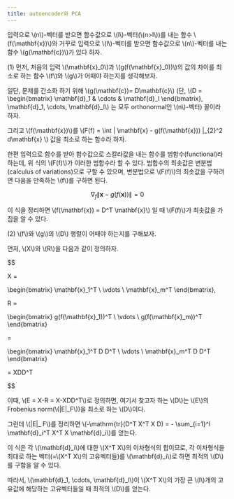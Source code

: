 ```yaml
---
title: autoencoder와 PCA
---
```



입력으로 \\(n\\)-벡터를 받으면 함수값으로 \\(l\\)-벡터(\\(n>l\\))를 내는 함수 \\(f(\mathbf{x})\\)와 거꾸로 입력으로 \\(l\\)-벡터를 받으면 함수값으로 \\(n\\)-벡터를 내는 함수 \\(g(\mathbf{c})\\)가 있다 하자. 



(1) 먼저, 처음의 입력 \\(\mathbf{x}_0\\)과 \\(g(f(\mathbf{x}_0))\\)의 값의 차이를 최소로 하는 함수 \\(f\\)와 \\(g\\)가 어때야 하는지를 생각해보자.


일단, 문제를 간소화 하기 위해 \\(g(\mathbf{c})= D\mathbf{c}\\) (단, \\(D = \begin{bmatrix} \mathbf{d}_1 & \cdots & \mathbf{d}_l \end{bmatrix}, \mathbf{d}_1, \cdots, \mathbf{d}_l\\) 는 모두 orthonormal인 \\(n\\)-벡터) 꼴이라 하자.

그리고 \\(f(\mathbf{x})\\)를 \\(F(f) = \int \| \mathbf{x} - g(f(\mathbf{x})) \|_{2}^2 d\mathbf{x} \\) 값을 최소로 하는 함수라 하자. 

한편 입력으로 함수를 받아 함수값으로 스칼라값을 내는 함수를 범함수(functional)라 하는데, 위 식의 \\(F(f)\\)가 이러한 범함수라 할 수 있다. 범함수의 최솟값은 변분법(calculus of variations)으로 구할 수 있으며, 변분법으로 \\(F(f)\\)의 최솟값을 구하려면 다음을 만족하는 \\(f\\)를 구하면 된다.

$$
\nabla_f \| \mathbf{x} - g(f(\mathbf{x})) \| = 0 
$$

이 식을 정리하면 \\(f(\mathbf{x}) = D^T \mathbf{x}\\) 일 때 \\(F(f)\\)가 최솟값을 가짐을 알 수 있다.



(2) \\(f\\)와 \\(g\\)의 \\(D\\) 행렬이 어때야 하는지를 구해보자.

먼저, \\(X\\)와 \\(R\\)을 다음과 같이 정의하자.

$$

X = 

\begin{bmatrix} \mathbf{x}_1^T \\ 
\vdots \\
\mathbf{x}_m^T \end{bmatrix},


R = 

\begin{bmatrix} g(f(\mathbf{x}_1))^T \\ 
\vdots \\
g(f(\mathbf{x}_m))^T \end{bmatrix}

= 

\begin{bmatrix} \mathbf{x}_1^T D D^T \\ 
\vdots \\
\mathbf{x}_m^T D D^T \end{bmatrix}

= XDD^T

$$

이때, \\(E = X-R = X-XDD^T\\)로 정의하면, 여기서 찾고자 하는 \\(D\\)는 \\(E\\)의 Frobenius norm(\\(\|E\|_F\\))을 최소로 하는 \\(D\\)이다. 

그런데 \\(\|E\|_ F\\)를 정리하면 \\(-\mathrm{tr}(D^T X^T X D) = - \sum_{i=1}^l \mathbf{d}_i^T X^T X \mathbf{d}_i\\)를 얻는다. 

이 식은 각 \\(\mathbf{d}_i\\)에 대한 \\(X^T X\\)의 이차형식의 합이므로, 각 이차형식을 최대로 하는 벡터(=\\(X^T X\\)의 고유벡터들)를 \\(\mathbf{d}_i\\)로 하면 최적의 \\(D\\)를 구함을 알 수 있다.

따라서, \\(\mathbf{d}_1, \cdots, \mathbf{d}_l\\)이 \\(X^T X\\)의 가장 큰 \\(l\\)개의 고유값에 해당하는 고유벡터들일 때 최적의 \\(D\\)를 얻는다.